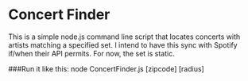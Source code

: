 # Concert Finder

This is a simple node.js command line script that locates concerts with artists matching a specified set. I intend to have this sync with Spotify if/when their API permits. For now, the set is static. 

###Run it like this:
node ConcertFinder.js [zipcode] [radius]
